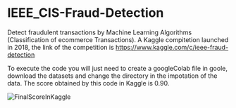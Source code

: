 # IEEE_CIS-Fraud-Detection
Detect fraudulent transactions by Machine Learning Algorithms (Classification of ecommerce Transactions). 
A Kaggle compitetion launched in 2018, the link of the competition is https://www.kaggle.com/c/ieee-fraud-detection

To execute the code you will just need to create a googleColab file in goole, download the datasets and change the directory in the impotation of the data.
The score obtained by this code in Kaggle is 0.90. 

![FinalScoreInKaggle](https://user-images.githubusercontent.com/81117619/112736388-8700d100-8f52-11eb-8c1a-d519453f32bc.png)
